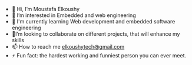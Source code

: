 - 👋 Hi, I’m Moustafa Elkoushy
- 👀 I’m interested in Embedded and web engineering
- 🌱 I'm currently learning Web development and embedded software engineering
- 💞️I’m looking to collaborate on different projects, that will enhance my skills
- 📫 How to reach me elkoushytech@gmail.com
- ⚡ Fun fact: the hardest working and funniest person you can ever meet.

<!---
AviaLoverz/AviaLoverz is a ✨ special ✨ repository because its `README.md` (this file) appears on your GitHub profile.
You can click the Preview link to take a look at your changes.
--->
